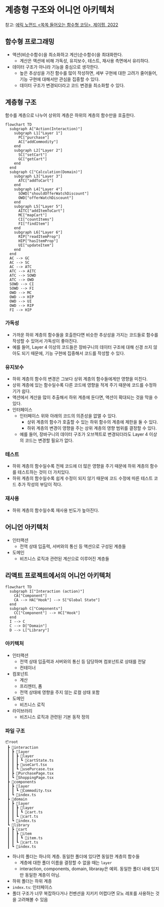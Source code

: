 # 계층형 구조와 어니언 아키텍처

참고: [에릭 노먼드 <쏙쏙 들어오는 함수형 코딩>, 제이펍, 2022](http://www.yes24.com/Product/Goods/108748841)

## 함수형 프로그래밍

- 액션(비순수함수)을 최소화하고 계산(순수함수)을 최대화한다.
  - 계산은 액션에 비해 가독성, 유지보수, 테스트, 재사용 측면에서 유리하다.
- 데이터 구조가 아니라 기능을 중심으로 생각한다.
  - 높은 추상성을 가진 함수를 많이 작성하면, 세부 구현에 대한 고려가 줄어들어, 기능 구현에 대해서만 관심을 집중할 수 있다.
  - 데이터 구조가 변경되더라고 코드 변경을 최소화할 수 있다.

## 계층형 구조

함수를 계층으로 나누어 상위의 계층은 하위의 계층의 함수만을 호출한다.

```mermaid
flowchart TD
  subgraph A["Action(Interaction)"]
    subgraph L1["Layer 1"]
      PC["purchase"]
      AC["addCommodity"]
    end
    subgraph L2["Layer 2"]
      SC["setCart"]
      GC["getCart"]
    end
  end
  subgraph C["Calculation(Domain)"]
    subgraph L3["Layer 3"]
      ATC["addToCart"]
    end
    subgraph L4["Layer 4"]
      SOWD["shouldOfferWatchDiscount"]
      OWD["offerWatchDiscount"]
    end
    subgraph L5["Layer 5"]
      AITC["addItemToCart"]
      MC["mapCart"]
      CI["countItems"]
      FI["findItem"]
    end
    subgraph L6["Layer 6"]
      RIP["readItemProp"]
      HIP["hasItemProp"]
      UI["updateItem"]
    end
  end
  AC --> GC
  AC --> SC
  AC --> ATC
  ATC --> AITC
  ATC --> SOWD
  ATC --> OWD
  SOWD --> CI
  SOWD --> FI
  OWD --> MC
  OWD --> HIP
  OWD --> UI
  OWD --> RIP
  FI --> HIP

```

### 가독성

- 가까운 하위 계층의 함수들을 호출한다면 비슷한 추상성을 가지는 코드들로 함수를 작성할 수 있어서 가독성이 좋아진다.
- 예를 들어, Layer 4 이상의 코드들은 장바구니의 데이터 구조에 대해 신경 쓰지 않아도 되기 때문에, 기능 구현에 집중해서 코드를 작성할 수 있다.

### 유지보수

- 하위 계층의 함수의 변경은 그보다 상위 계층의 함수들에게만 영향을 미친다.
- 상위 계층에 있는 함수일수록 다른 코드에 영향을 적게 주기 때문에 코드를 수정하기가 쉽다.
- 액션에서 계산을 많이 추출해서 하위 계층에 둔다면, 액션이 확대되는 것을 막을 수 있다.
- 인터페이스
  - 인터페이스 위와 아래의 코드의 의존성을 없앨 수 있다.
    - 상위 계층의 함수가 호출할 수 있는 하위 함수의 계층에 제한을 둘 수 있다.
    - 하위 계층의 변경이 영향을 주는 상위 계층의 영향 범위를 결정할 수 있다.
  - 예를 들어, 장바구니의 데이터 구조가 오브젝트로 변경되더라도 Layer 4 이상의 코드는 변경할 필요가 없다.

### 테스트

- 하위 계층의 함수일수록 전체 코드에 더 많은 영향을 주기 때문에 하위 계층의 함수를 테스트하는 것이 더 가치있다.
- 하위 계층의 함수일수록 쉽게 수정이 되지 않기 때문에 코드 수정에 따른 테스트 코드 추가 작성의 부담이 적다.

### 재사용

- 하위 계층의 함수일수록 재사용 빈도가 높아진다.

## 어니언 아키텍처

- 인터랙션
  - 전역 상태 입출력, 서버와의 통신 등 액션으로 구성된 계층들
- 도메인
  - 비즈니스 로직과 관련된 계산으로 이루어진 계층들

## 리액트 프로젝트에서의 어니언 아키텍처

```mermaid
flowchart TD
  subgraph I["Interaction (action)"]
    CA["Component"]
    CA --> HA["Hook"] --> S["Global State"]
  end
  subgraph C["Components"]
    CC["Component"] --> HC["Hook"]
  end
  I --> C
  C --> D["Domain"]
  D --> L["Library"]

```

### 아키텍처

- 인터랙션
  - 전역 상태 입출력과 서버와의 통신 등 담당하며 컴포넌트로 상태를 전달
  - 컨테이너
- 컴포넌트
  - 계산
  - 프리젠터, 폼
  - 전역 상태에 영향을 주지 않는 로컬 상태 포함
- 도메인
  - 비즈니스 로직
- 라이브러리
  - 비즈니스 로직과 관련된 기본 동작 정의

### 파일 구조

```
📦root
 ┣ 📂interaction
 ┃ ┣ 📂layer
 ┃ ┃ ┣ 📂layer
 ┃ ┃ ┃ ┗ 📜cartState.ts
 ┃ ┃ ┣ 📜useCart.tsx
 ┃ ┃ ┗ 📜usePurcase.tsx
 ┃ ┣ 📜PurchasePage.tsx
 ┃ ┗ 📜ShoppingPage.tsx
 ┣ 📂components
 ┃ ┣ 📂layer
 ┃ ┃ ┗ 📜Commodity.tsx
 ┃ ┗ 📜index.ts
 ┣ 📂domain
 ┃ ┣ 📂layer
 ┃ ┃ ┣ 📂layer
 ┃ ┃ ┃ ┗ 📜cart.ts
 ┃ ┃ ┗ 📜cart.ts
 ┃ ┗ 📜index.ts
 ┗ 📂library
 ┃ ┣ 📂cart
 ┃ ┃ ┣ 📂item
 ┃ ┃ ┃ ┗ 📜item.ts
 ┃ ┃ ┗ 📜cart.ts
 ┃ ┗ 📜index.ts
```

- 하나의 폴더는 하나의 계층. 동일한 폴더에 있다면 동일한 계층의 함수들
  - 계층에 대한 폴더 이름을 결정할 수 없을 때는 `layer`
  - interaction, components, domain, libraray은 예외. 동일한 폴더 내에 있지만 동일한 계층이 아님.
- 하위 폴더는 하위 계층
- `index.ts`: 인터페이스
- 폴더 구조가 너무 복잡하다거나 컨벤션을 지키키 어렵다면 모노 레포를 사용하는 것을 고려해볼 수 있음
